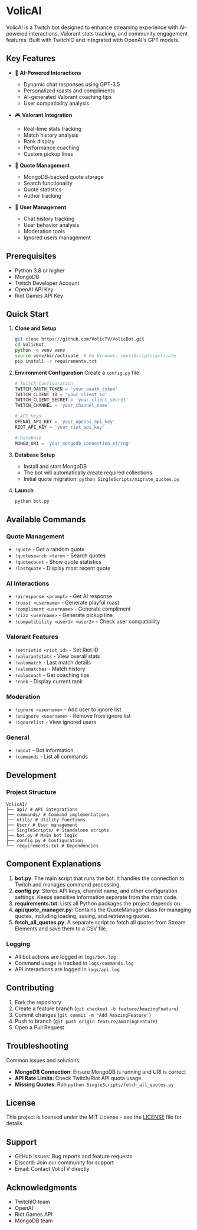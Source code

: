 # VolicAI

VolicAI is a Twitch bot designed to enhance streaming experience with AI-powered interactions, Valorant stats tracking, and community engagement features. Built with TwitchIO and integrated with OpenAI's GPT models.

## Key Features

- 🤖 **AI-Powered Interactions**
  - Dynamic chat responses using GPT-3.5
  - Personalized roasts and compliments
  - AI-generated Valorant coaching tips
  - User compatibility analysis

- 🎮 **Valorant Integration**
  - Real-time stats tracking
  - Match history analysis
  - Rank display
  - Performance coaching
  - Custom pickup lines

- 📝 **Quote Management**
  - MongoDB-backed quote storage
  - Search functionality
  - Quote statistics
  - Author tracking

- 👥 **User Management**
  - Chat history tracking
  - User behavior analysis
  - Moderation tools
  - Ignored users management

## Prerequisites

- Python 3.8 or higher
- MongoDB
- Twitch Developer Account
- OpenAI API Key
- Riot Games API Key

## Quick Start

1. **Clone and Setup**
   ```bash
   git clone https://github.com/VolicTV/VolicBot.git
   cd VolicBot
   python -m venv venv
   source venv/bin/activate  # On Windows: venv\Scripts\activate
   pip install -r requirements.txt
   ```

2. **Environment Configuration**
   Create a `config.py` file:
   ```python
   # Twitch Configuration
   TWITCH_OAUTH_TOKEN = 'your_oauth_token'
   TWITCH_CLIENT_ID = 'your_client_id'
   TWITCH_CLIENT_SECRET = 'your_client_secret'
   TWITCH_CHANNEL = 'your_channel_name'
   
   # API Keys
   OPENAI_API_KEY = 'your_openai_api_key'
   RIOT_API_KEY = 'your_riot_api_key'
   
   # Database
   MONGO_URI = 'your_mongodb_connection_string'
   ```

3. **Database Setup**
   - Install and start MongoDB
   - The bot will automatically create required collections
   - Initial quote migration: `python SingleScripts/migrate_quotes.py`

4. **Launch**
   ```bash
   python bot.py
   ```

## Available Commands

### Quote Management
- `!quote` - Get a random quote
- `!quotesearch <term>` - Search quotes
- `!quotecount` - Show quote statistics
- `!lastquote` - Display most recent quote

### AI Interactions
- `!airesponse <prompt>` - Get AI response
- `!roast <username>` - Generate playful roast
- `!compliment <username>` - Generate compliment
- `!rizz <username>` - Generate pickup line
- `!compatibility <user1> <user2>` - Check user compatibility

### Valorant Features
- `!setriotid <riot_id>` - Set Riot ID
- `!valorantstats` - View overall stats
- `!valomatch` - Last match details
- `!valomatches` - Match history
- `!valocoach` - Get coaching tips
- `!rank` - Display current rank

### Moderation
- `!ignore <username>` - Add user to ignore list
- `!unignore <username>` - Remove from ignore list
- `!ignorelist` - View ignored users

### General
- `!about` - Bot information
- `!commands` - List all commands

## Development

### Project Structure

```
VolicAI/
├── api/ # API integrations
├── commands/ # Command implementations
├── utils/ # Utility functions
├── User/ # User management
├── SingleScripts/ # Standalone scripts
├── bot.py # Main bot logic
├── config.py # Configuration
└── requirements.txt # Dependencies

```

## Component Explanations

1. **bot.py**: The main script that runs the bot. It handles the connection to Twitch and manages command processing.
2. **config.py**: Stores API keys, channel name, and other configuration settings. Keeps sensitive information separate from the main code.
3. **requirements.txt**: Lists all Python packages the project depends on.
4. **api/quote_manager.py**: Contains the QuoteManager class for managing quotes, including loading, saving, and retrieving quotes.
5. **fetch_all_quotes.py**: A separate script to fetch all quotes from Stream Elements and save them to a CSV file.

### Logging
- All bot actions are logged in `logs/bot.log`
- Command usage is tracked in `logs/commands.log`
- API interactions are logged in `logs/api.log`

## Contributing

1. Fork the repository
2. Create a feature branch (`git checkout -b feature/AmazingFeature`)
3. Commit changes (`git commit -m 'Add AmazingFeature'`)
4. Push to branch (`git push origin feature/AmazingFeature`)
5. Open a Pull Request

## Troubleshooting

Common issues and solutions:
- **MongoDB Connection**: Ensure MongoDB is running and URI is correct
- **API Rate Limits**: Check Twitch/Riot API quota usage
- **Missing Quotes**: Run `python SingleScripts/fetch_all_quotes.py`

## License

This project is licensed under the MIT License - see the [LICENSE](LICENSE) file for details.

## Support

- GitHub Issues: Bug reports and feature requests
- Discord: Join our community for support
- Email: Contact VolicTV directly

## Acknowledgments

- TwitchIO team
- OpenAI
- Riot Games API
- MongoDB team
